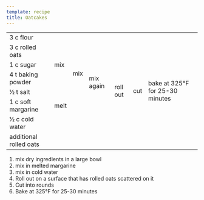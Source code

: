 ```yaml
---
template: recipe
title: Oatcakes
---
```


<table>

<tr>
  <td>3 c flour</td>
  <td rowspan="5">mix</td>
  <td rowspan="6">mix</td>
  <td rowspan="7">mix again</td>
  <td rowspan="8">roll out</td>
  <td rowspan="8">cut</td>
  <td rowspan="8">bake at 325&deg;F for 25-30 minutes</td>
</tr>
<tr>
  <td>3 c rolled oats</td>
</tr>
<tr>
  <td>1 c sugar</td>
</tr>
<tr>
  <td>4 t baking powder</td>
</tr>
<tr>
  <td>&#189; t salt</td>
</tr>
<tr>
  <td>1 c soft margarine</td>
  <td>melt</td>
</tr>
<tr>
  <td>&#189; c cold water</td>
  <td colspan="2" class="righthide">&nbsp;</td>
</tr>
<tr>
  <td>additional rolled oats</td>
  <td colspan="3" class="righthide">&nbsp;</td>
</tr>
</table>

<ol>
<li>mix dry ingredients in a large bowl
<li>mix in melted margarine
<li>mix in cold water
<li>Roll out on a surface that has rolled oats scattered on it
<li>Cut into rounds
<li>Bake at 325&deg;F for 25-30 minutes
</ol>
